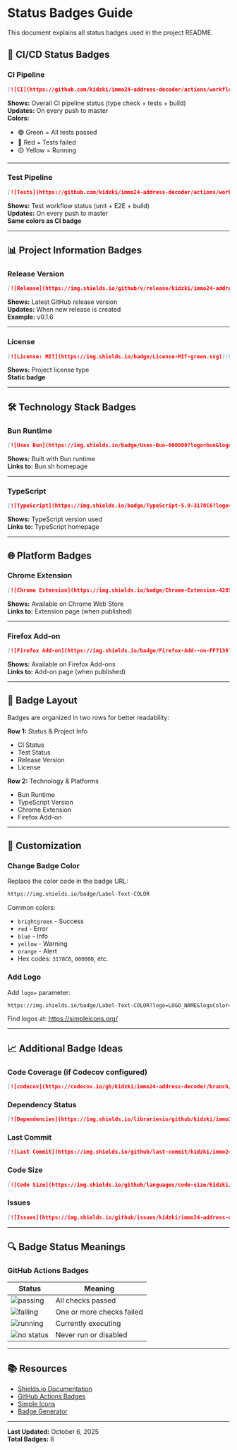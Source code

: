 # Status Badges Guide

This document explains all status badges used in the project README.

## 🎯 CI/CD Status Badges

### CI Pipeline
```markdown
[![CI](https://github.com/kidzki/immo24-address-decoder/actions/workflows/ci.yml/badge.svg?branch=master)](https://github.com/kidzki/immo24-address-decoder/actions/workflows/ci.yml)
```

**Shows:** Overall CI pipeline status (type check + tests + build)  
**Updates:** On every push to master  
**Colors:**
- 🟢 Green = All tests passed
- 🔴 Red = Tests failed
- 🟡 Yellow = Running

---

### Test Pipeline
```markdown
[![Tests](https://github.com/kidzki/immo24-address-decoder/actions/workflows/test.yml/badge.svg?branch=master)](https://github.com/kidzki/immo24-address-decoder/actions/workflows/test.yml)
```

**Shows:** Test workflow status (unit + E2E + build)  
**Updates:** On every push to master  
**Same colors as CI badge**

---

## 📊 Project Information Badges

### Release Version
```markdown
[![Release](https://img.shields.io/github/v/release/kidzki/immo24-address-decoder?display_name=tag&sort=semver)](https://github.com/kidzki/immo24-address-decoder/releases)
```

**Shows:** Latest GitHub release version  
**Updates:** When new release is created  
**Example:** v0.1.6

---

### License
```markdown
[![License: MIT](https://img.shields.io/badge/License-MIT-green.svg)](LICENSE)
```

**Shows:** Project license type  
**Static badge**

---

## 🛠️ Technology Stack Badges

### Bun Runtime
```markdown
[![Uses Bun](https://img.shields.io/badge/Uses-Bun-000000?logo=bun&logoColor=white)](https://bun.sh)
```

**Shows:** Built with Bun runtime  
**Links to:** Bun.sh homepage

---

### TypeScript
```markdown
[![TypeScript](https://img.shields.io/badge/TypeScript-5.9-3178C6?logo=typescript&logoColor=white)](https://www.typescriptlang.org/)
```

**Shows:** TypeScript version used  
**Links to:** TypeScript homepage

---

## 🌐 Platform Badges

### Chrome Extension
```markdown
[![Chrome Extension](https://img.shields.io/badge/Chrome-Extension-4285F4?logo=google-chrome&logoColor=white)](https://chrome.google.com/webstore/detail/IMMO24_EXTENSION_ID)
```

**Shows:** Available on Chrome Web Store  
**Links to:** Extension page (when published)

---

### Firefox Add-on
```markdown
[![Firefox Add-on](https://img.shields.io/badge/Firefox-Add--on-FF7139?logo=firefox-browser&logoColor=white)](https://addons.mozilla.org/firefox/addon/IMMO24_ADDON_SLUG)
```

**Shows:** Available on Firefox Add-ons  
**Links to:** Add-on page (when published)

---

## 🎨 Badge Layout

Badges are organized in two rows for better readability:

**Row 1:** Status & Project Info
- CI Status
- Test Status
- Release Version
- License

**Row 2:** Technology & Platforms
- Bun Runtime
- TypeScript Version
- Chrome Extension
- Firefox Add-on

---

## 🔧 Customization

### Change Badge Color
Replace the color code in the badge URL:
```markdown
https://img.shields.io/badge/Label-Text-COLOR
```

Common colors:
- `brightgreen` - Success
- `red` - Error
- `blue` - Info
- `yellow` - Warning
- `orange` - Alert
- Hex codes: `3178C6`, `000000`, etc.

### Add Logo
Add `logo=` parameter:
```markdown
https://img.shields.io/badge/Label-Text-COLOR?logo=LOGO_NAME&logoColor=white
```

Find logos at: https://simpleicons.org/

---

## 📈 Additional Badge Ideas

### Code Coverage (if Codecov configured)
```markdown
[![codecov](https://codecov.io/gh/kidzki/immo24-address-decoder/branch/master/graph/badge.svg)](https://codecov.io/gh/kidzki/immo24-address-decoder)
```

### Dependency Status
```markdown
[![Dependencies](https://img.shields.io/librariesio/github/kidzki/immo24-address-decoder)](https://github.com/kidzki/immo24-address-decoder)
```

### Last Commit
```markdown
[![Last Commit](https://img.shields.io/github/last-commit/kidzki/immo24-address-decoder)](https://github.com/kidzki/immo24-address-decoder/commits/master)
```

### Code Size
```markdown
[![Code Size](https://img.shields.io/github/languages/code-size/kidzki/immo24-address-decoder)](https://github.com/kidzki/immo24-address-decoder)
```

### Issues
```markdown
[![Issues](https://img.shields.io/github/issues/kidzki/immo24-address-decoder)](https://github.com/kidzki/immo24-address-decoder/issues)
```

---

## 🔍 Badge Status Meanings

### GitHub Actions Badges

| Status | Meaning |
|--------|---------|
| ![passing](https://img.shields.io/badge/build-passing-brightgreen) | All checks passed |
| ![failing](https://img.shields.io/badge/build-failing-red) | One or more checks failed |
| ![running](https://img.shields.io/badge/build-running-yellow) | Currently executing |
| ![no status](https://img.shields.io/badge/build-no%20status-lightgrey) | Never run or disabled |

---

## 📚 Resources

- [Shields.io Documentation](https://shields.io/)
- [GitHub Actions Badges](https://docs.github.com/en/actions/monitoring-and-troubleshooting-workflows/adding-a-workflow-status-badge)
- [Simple Icons](https://simpleicons.org/)
- [Badge Generator](https://shields.io/)

---

**Last Updated:** October 6, 2025  
**Total Badges:** 8
